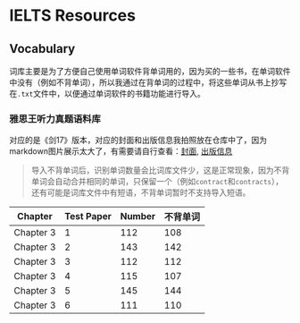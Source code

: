 # IELTS Resources

## Vocabulary

词库主要是为了方便自己使用单词软件背单词用的，因为买的一些书，在单词软件中没有（例如不背单词），所以我通过在背单词的过程中，将这些单词从书上抄写在`.txt`文件中，以便通过单词软件的书籍功能进行导入。

### 雅思王听力真题语料库

对应的是《剑17》版本，对应的封面和出版信息我拍照放在仓库中了，因为markdown图片展示太大了，有需要请自行查看：[封面](./vocabulary/雅思王听力真题语料库/封面.jpg), [出版信息](./vocabulary/雅思王听力真题语料库/封面.jpg)

> 导入不背单词后，识别单词数量会比词库文件少，这是正常现象，因为不背单词会自动合并相同的单词，只保留一个（例如`contract`和`contracts`），还有可能是词库文件中有短语，不背单词暂时不支持导入短语。

| Chapter    | Test Paper  | Number | 不背单词 |
| ---------- | ----------- | ------ | ------- |
| Chapter 3  | 1           | 112    | 108     |
| Chapter 3  | 2           | 143    | 142     |
| Chapter 3  | 3           | 112    | 112     |
| Chapter 3  | 4           | 115    | 107     |
| Chapter 3  | 5           | 145    | 144     |
| Chapter 3  | 6           | 111    | 110     |